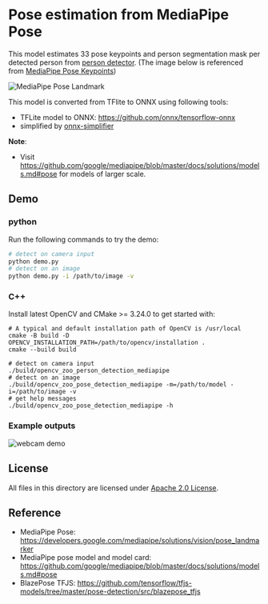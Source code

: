 # Pose estimation from MediaPipe Pose

This model estimates 33 pose keypoints and person segmentation mask per detected person from [person detector](../person_detection_mediapipe). (The image below is referenced from [MediaPipe Pose Keypoints](https://github.com/tensorflow/tfjs-models/tree/master/pose-detection#blazepose-keypoints-used-in-mediapipe-blazepose))
 
![MediaPipe Pose Landmark](examples/pose_landmarks.png)

This model is converted from TFlite to ONNX using following tools:
- TFLite model to ONNX: https://github.com/onnx/tensorflow-onnx
- simplified by [onnx-simplifier](https://github.com/daquexian/onnx-simplifier)

**Note**:
- Visit https://github.com/google/mediapipe/blob/master/docs/solutions/models.md#pose for models of larger scale.
## Demo

### python

Run the following commands to try the demo:
```bash
# detect on camera input
python demo.py
# detect on an image
python demo.py -i /path/to/image -v
```
### C++

Install latest OpenCV and CMake >= 3.24.0 to get started with:

```shell
# A typical and default installation path of OpenCV is /usr/local
cmake -B build -D OPENCV_INSTALLATION_PATH=/path/to/opencv/installation .
cmake --build build

# detect on camera input
./build/opencv_zoo_person_detection_mediapipe
# detect on an image
./build/opencv_zoo_pose_detection_mediapipe -m=/path/to/model -i=/path/to/image -v
# get help messages
./build/opencv_zoo_pose_detection_mediapipe -h
```

### Example outputs

![webcam demo](./example_outputs/mpposeest_demo.webp)

## License

All files in this directory are licensed under [Apache 2.0 License](LICENSE).

## Reference
- MediaPipe Pose: https://developers.google.com/mediapipe/solutions/vision/pose_landmarker
- MediaPipe pose model and model card: https://github.com/google/mediapipe/blob/master/docs/solutions/models.md#pose
- BlazePose TFJS: https://github.com/tensorflow/tfjs-models/tree/master/pose-detection/src/blazepose_tfjs
